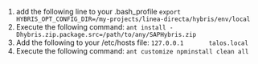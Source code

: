 1. add the following line to your .bash_profile ```export HYBRIS_OPT_CONFIG_DIR=/my-projects/linea-directa/hybris/env/local```
2. Execute the following command: ```ant install -Dhybris.zip.package.src=/path/to/any/SAPHybris.zip```
3. Add the following to your /etc/hosts file: ```127.0.0.1       talos.local```
4. Execute the following command: ```ant customize npminstall clean all```




